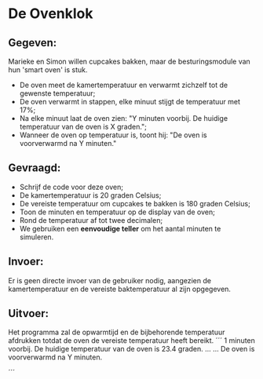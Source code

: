 # De Ovenklok

## Gegeven: 

Marieke en Simon willen cupcakes bakken, maar de besturingsmodule van hun 'smart oven' is stuk.
* De oven meet de kamertemperatuur en verwarmt zichzelf tot de gewenste temperatuur;
* De oven verwarmt in stappen, elke minuut stijgt de temperatuur met 17%;
* Na elke minuut laat de oven zien: "Y minuten voorbij. De huidige temperatuur van de oven is X graden.";
* Wanneer de oven op temperatuur is, toont hij: "De oven is voorverwarmd na Y minuten."

## Gevraagd: 

* Schrijf de code voor deze oven;
* De kamertemperatuur is 20 graden Celsius;
* De vereiste temperatuur om cupcakes te bakken is 180 graden Celsius;
* Toon de minuten en temperatuur op de display van de oven;
* Rond de temperatuur af tot twee decimalen;
* We gebruiken een **eenvoudige teller** om het aantal minuten te simuleren. 


## Invoer:
Er is geen directe invoer van de gebruiker nodig, aangezien de kamertemperatuur en de vereiste baktemperatuur al zijn opgegeven.

## Uitvoer:
Het programma zal de opwarmtijd en de bijbehorende temperatuur afdrukken totdat de oven de vereiste temperatuur heeft bereikt.
´´´
1 minuten voorbij. De huidige temperatuur van de oven is 23.4 graden.
...
...
De oven is voorverwarmd na Y minuten.


´´´
